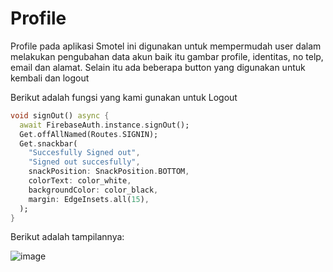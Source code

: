 # Profile
Profile pada aplikasi Smotel ini digunakan untuk mempermudah user dalam melakukan pengubahan data akun baik itu gambar profile, identitas, no telp, email dan alamat. Selain itu ada beberapa button yang digunakan untuk kembali dan logout

Berikut adalah fungsi yang kami gunakan untuk Logout
```dart
void signOut() async {
  await FirebaseAuth.instance.signOut();
  Get.offAllNamed(Routes.SIGNIN);
  Get.snackbar(
    "Succesfully Signed out",
    "Signed out succesfully",
    snackPosition: SnackPosition.BOTTOM,
    colorText: color_white,
    backgroundColor: color_black,
    margin: EdgeInsets.all(15),
  );
}
```

Berikut adalah tampilannya:

![image](https://user-images.githubusercontent.com/57904667/144223266-99e0539b-0504-40c4-b659-2ccedd37787b.png)
